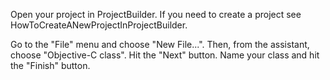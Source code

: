 

Open your project in ProjectBuilder.  If you need to create a project see HowToCreateANewProjectInProjectBuilder.

Go to the "File" menu and choose "New File...".  Then, from the assistant, choose "Objective-C class".  Hit the "Next" button.  Name your class and hit the "Finish" button.
